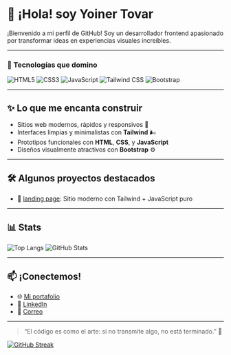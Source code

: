 # 👋 ¡Hola! soy Yoiner Tovar

¡Bienvenido a mi perfil de GitHub! Soy un desarrollador frontend apasionado por transformar ideas en experiencias visuales increíbles.

---

### 🚀 Tecnologías que domino

![HTML5](https://img.shields.io/badge/HTML5-E34F26?style=for-the-badge&logo=html5&logoColor=white)
![CSS3](https://img.shields.io/badge/CSS3-1572B6?style=for-the-badge&logo=css3&logoColor=white)
![JavaScript](https://img.shields.io/badge/JavaScript-F7DF1E?style=for-the-badge&logo=javascript&logoColor=black)
![Tailwind CSS](https://img.shields.io/badge/Tailwind_CSS-38B2AC?style=for-the-badge&logo=tailwind-css&logoColor=white)
![Bootstrap](https://img.shields.io/badge/Bootstrap-7952B3?style=for-the-badge&logo=bootstrap&logoColor=white)


---

## ✨ Lo que me encanta construir

- Sitios web modernos, rápidos y responsivos 📱
- Interfaces limpias y minimalistas con **Tailwind** 🌬️
- Prototipos funcionales con **HTML**, **CSS**, y **JavaScript**
- Diseños visualmente atractivos con **Bootstrap** ⚙️

---

## 🛠️ Algunos proyectos destacados

- 🔗 [landing page](https://solpro247.netlify.app/): Sitio moderno con Tailwind + JavaScript puro  


---

## 📊 Stats

![Top Langs](https://github-readme-stats.vercel.app/api/top-langs/?username=yoinertovar&layout=compact&theme=radical)
![GitHub Stats](https://github-readme-stats.vercel.app/api?username=yoinertovar&show_icons=true&theme=radical)

---

## 📫 ¡Conectemos!

- 🌐 [Mi portafolio](#)
- 💼 [LinkedIn](https://www.linkedin.com/in/yoiner-tovar/)
- 📧 [Correo](yoinertnwork@gmail.com)

---

> “El código es como el arte: si no transmite algo, no está terminado.” 🎨


[![GitHub Streak](https://github-readme-streak-stats.herokuapp.com?user=yoinertovar)](https://git.io/streak-stats)
